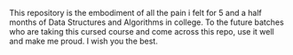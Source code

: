 This repository is the embodiment of all the pain i felt for 5 and a half months of Data Structures and Algorithms in college. To the future batches who are taking this cursed course and come across this repo, use it well and make me proud. I wish you the best.
